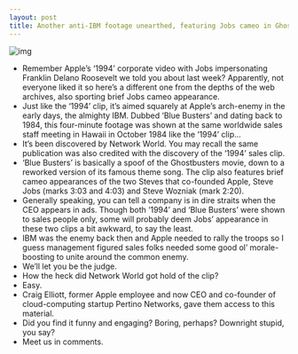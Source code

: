 ```yaml
---
layout: post
title: Another anti-IBM footage unearthed, featuring Jobs cameo in Ghostbusters spoof
---
```

![img](http://media.idownloadblog.com/wp-content/uploads/2012/05/Apple-1984-sales-video-Blue-Busters-Steve-Jobs-cameo.jpg)
* Remember Apple’s ‘1994’ corporate video with Jobs impersonating Franklin Delano Roosevelt we told you about last week? Apparently, not everyone liked it so here’s a different one from the depths of the web archives, also sporting brief Jobs cameo appearance.
* Just like the ‘1994’ clip, it’s aimed squarely at Apple’s arch-enemy in the early days, the almighty IBM. Dubbed ‘Blue Busters’ and dating back to 1984, this four-minute footage was shown at the same worldwide sales staff meeting in Hawaii in October 1984 like the ‘1994’ clip…
* It’s been discovered by Network World. You may recall the same publication was also credited with the discovery of the ‘1994’ sales clip.
* ‘Blue Busters’ is basically a spoof of the Ghostbusters movie, down to a reworked version of its famous theme song. The clip also features brief cameo appearances of the two Steves that co-founded Apple, Steve Jobs (marks 3:03 and 4:03) and Steve Wozniak (mark 2:20).
* Generally speaking, you can tell a company is in dire straits when the CEO appears in ads. Though both ‘1994’ and ‘Blue Busters’ were shown to sales people only, some will probably deem Jobs’ appearance in these two clips a bit awkward, to say the least.
* IBM was the enemy back then and Apple needed to rally the troops so I guess management figured sales folks needed some good ol’ morale-boosting to unite around the common enemy.
* We’ll let you be the judge.
* How the heck did Network World got hold of the clip?
* Easy.
* Craig Elliott, former Apple employee and now CEO and co-founder of cloud-computing startup Pertino Networks, gave them access to this material.
* Did you find it funny and engaging? Boring, perhaps? Downright stupid, you say?
* Meet us in comments.

